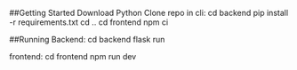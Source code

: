 ##Getting Started
Download Python
Clone repo
in cli:
    cd backend
    pip install -r requirements.txt
    cd ..
    cd frontend
    npm ci

##Running
Backend:
    cd backend
    flask run

frontend: 
    cd frontend
    npm run dev


